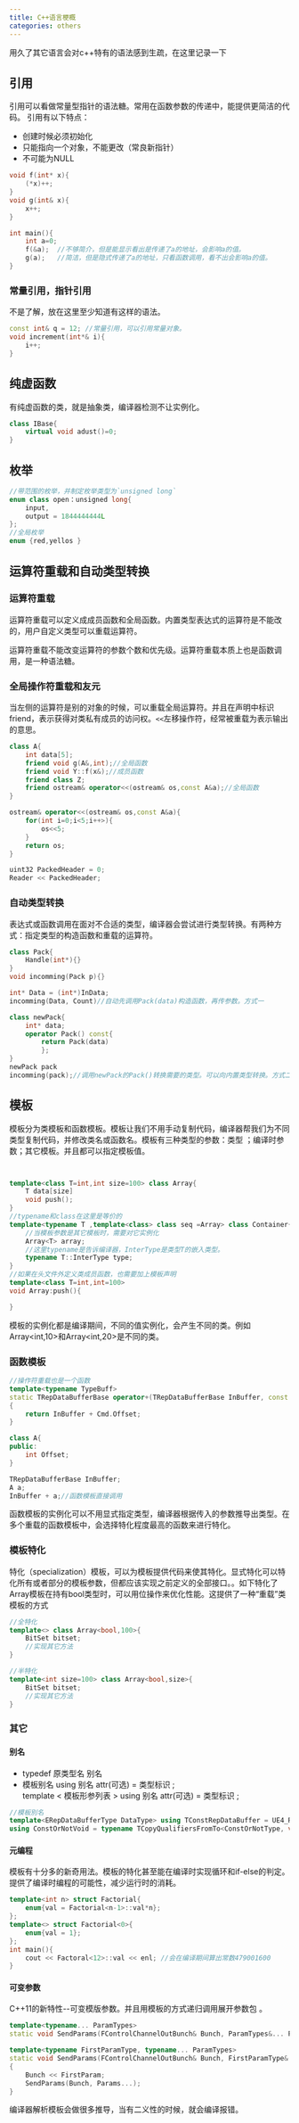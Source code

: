 ```yaml
---
title: C++语言梗概
categories: others
---
```



用久了其它语言会对c++特有的语法感到生疏，在这里记录一下

## 引用

引用可以看做常量型指针的语法糖。常用在函数参数的传递中，能提供更简洁的代码。
引用有以下特点：
- 创建时候必须初始化
- 只能指向一个对象，不能更改（常良新指针）
- 不可能为NULL

```c++
void f(int* x){
    (*x)++;
}
void g(int& x){
    x++;
}

int main(){
    int a=0;
    f(&a);  //不够简介，但是能显示看出是传递了a的地址，会影响a的值。
    g(a);   //简洁，但是隐式传递了a的地址，只看函数调用，看不出会影响a的值。
}
```

### 常量引用，指针引用

不是了解，放在这里至少知道有这样的语法。

```c++
const int& q = 12; //常量引用，可以引用常量对象。
void increment(int*& i){
    i++;
}
```

## 纯虚函数

有纯虚函数的类，就是抽象类，编译器检测不让实例化。

```c++
class IBase{
    virtual void adust()=0;
}
```

## 枚举
```c++
//带范围的枚举，并制定枚举类型为`unsigned long`
enum class open：unsigned long{
    input,
    output = 1844444444L
};
//全局枚举
enum {red,yellos }
```

## 运算符重载和自动类型转换
### 运算符重载

运算符重载可以定义成成员函数和全局函数。内置类型表达式的运算符是不能改的，用户自定义类型可以重载运算符。

运算符重载不能改变运算符的参数个数和优先级。运算符重载本质上也是函数调用，是一种语法糖。



### 全局操作符重载和友元

当左侧的运算符是别的对象的时候，可以重载全局运算符。并且在声明中标识friend，表示获得对类私有成员的访问权。`<<`左移操作符，经常被重载为表示输出的意思。

```C++
class A{
    int data[5];
    friend void g(A&,int);//全局函数
    friend void Y::f(x&);//成员函数
    friend class Z;
    friend ostream& operator<<(ostream& os,const A&a);//全局函数
}

ostream& operator<<(ostream& os,const A&a){
    for(int i=0;i<5;i++>){
        os<<5;
    }
    return os;
}

uint32 PackedHeader = 0;	
Reader << PackedHeader;
```
### 自动类型转换

表达式或函数调用在面对不合适的类型，编译器会尝试进行类型转换。有两种方式：指定类型的构造函数和重载的运算符。

```c++
class Pack{
    Handle(int*){}
}
void incomming(Pack p){}

int* Data = (int*)InData;
incomming(Data, Count)//自动先调用Pack(data)构造函数，再传参数。方式一

class newPack{
    int* data;
    operator Pack() const{
        return Pack(data)
        };
}
newPack pack
incomming(pack);//调用newPack的Pack()转换需要的类型。可以向内置类型转换。方式二
```

## 模板

模板分为类模板和函数模板。模板让我们不用手动复制代码，编译器帮我们为不同类型复制代码，并修改类名或函数名。模板有三种类型的参数：类型 ；编译时参数；其它模板。并且都可以指定模板值。
```c++


template<class T=int,int size=100> class Array{
    T data[size]
    void push();
}
//typename和class在这里是等价的
template<typename T ,template<class> class seq =Array> class Container{
    //当模板参数是其它模板时，需要对它实例化
    Array<T> array;
    //这里typename是告诉编译器，InterType是类型T的嵌入类型。
    typename T::InterType type;
}
//如果在头文件外定义类成员函数，也需要加上模板声明
template<class T=int,int=100>
void Array:push(){

}

```

模板的实例化都是编译期间，不同的值实例化，会产生不同的类。例如Array<int,10>和Array<int,20>是不同的类。

### 函数模板
```c++
//操作符重载也是一个函数
template<typename TypeBuff>
static TRepDataBufferBase operator+(TRepDataBufferBase InBuffer, const TypeBuff& Cmd)
{
	return InBuffer + Cmd.Offset;
}

class A{
public:
    int Offset;
}

TRepDataBufferBase InBuffer;
A a;
InBuffer + a;//函数模板直接调用
```

函数模板的实例化可以不用显式指定类型，编译器根据传入的参数推导出类型。在多个重载的函数模板中，会选择特化程度最高的函数来进行特化。
### 模板特化
特化（specialization）模板，可以为模板提供代码来使其特化。显式特化可以特化所有或者部分的模板参数，但都应该实现之前定义的全部接口。。如下特化了Array模板在持有bool类型时，可以用位操作来优化性能。这提供了一种“重载”类模板的方式

```c++
//全特化
template<> class Array<bool,100>{
    BitSet bitset;
    //实现其它方法
}

//半特化
template<int size=100> class Array<bool,size>{
    BitSet bitset;
    //实现其它方法
}
```

### 其它

#### 别名

- typedef 原类型名 别名
- 模板别名
using 别名 attr(可选) = 类型标识 ;	
template < 模板形参列表 > using 别名 attr(可选) = 类型标识 ;

```c++
//模板別名
template<ERepDataBufferType DataType> using TConstRepDataBuffer = UE4_RepLayout_Private::TRepDataBufferBase<DataType, const uint8>;
using ConstOrNotVoid = typename TCopyQualifiersFromTo<ConstOrNotType, void>::Type;
```

#### 元编程

模板有十分多的新奇用法。模板的特化甚至能在编译时实现循环和if-else的判定。提供了编译时编程的可能性，减少运行时的消耗。
```c++
template<int n> struct Factorial{
    enum{val = Factorial<n-1>::val*n};
};
template<> struct Factorial<0>{
    enum{val = 1};
};
int main(){
    cout << Factoral<12>::val << enl; //会在编译期间算出常数479001600
}
```

#### 可变参数

C++11的新特性--可变模版参数。并且用模板的方式递归调用展开参数包 。
```c++
template<typename... ParamTypes>
static void SendParams(FControlChannelOutBunch& Bunch, ParamTypes&... Params) {}

template<typename FirstParamType, typename... ParamTypes>
static void SendParams(FControlChannelOutBunch& Bunch, FirstParamType& FirstParam, ParamTypes&... Params)
{
    Bunch << FirstParam;
    SendParams(Bunch, Params...);
}
```

编译器解析模板会做很多推导，当有二义性的时候，就会编译报错。